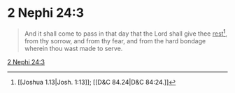 # 2 Nephi 24:3

> And it shall come to pass in that day that the Lord shall give thee <u>rest</u>[^a], from thy sorrow, and from thy fear, and from the hard bondage wherein thou wast made to serve.

[2 Nephi 24:3](https://www.churchofjesuschrist.org/study/scriptures/bofm/2-ne/24?lang=eng&id=p3#p3)


[^a]: [[Joshua 1.13|Josh. 1:13]]; [[D&C 84.24|D&C 84:24.]]
